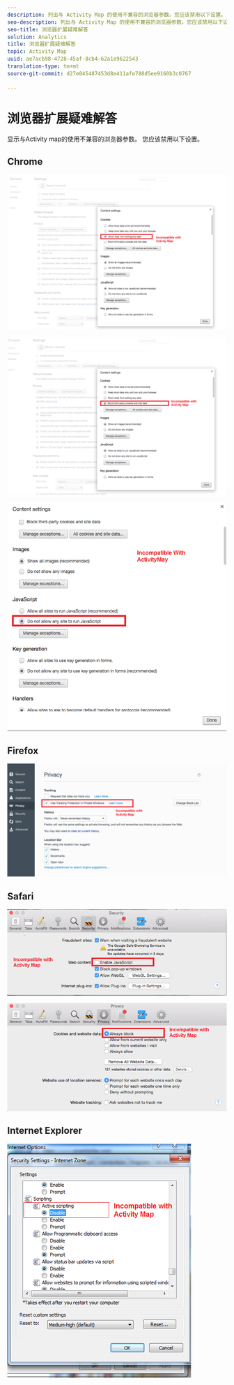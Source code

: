 ```yaml
---
description: 列出与 Activity Map 的使用不兼容的浏览器参数。您应该禁用以下设置。
seo-description: 列出与 Activity Map 的使用不兼容的浏览器参数。您应该禁用以下设置。
seo-title: 浏览器扩展疑难解答
solution: Analytics
title: 浏览器扩展疑难解答
topic: Activity Map
uuid: ae7acb98-4728-45af-8cb4-62a1e9622543
translation-type: tm+mt
source-git-commit: d27e045487453d8e411afe788d5ee9160b3c0767

---
```



# 浏览器扩展疑难解答

显示与Activity map的使用不兼容的浏览器参数。 您应该禁用以下设置。

## Chrome

![](assets/Chrome1.png)

![](assets/Chrome2.png)

![](assets/Chrome3.png)

## Firefox

![](assets/Firefox.png)

## Safari

![](assets/Safari1.png)

![](assets/Safari2.png)

## Internet Explorer

![](assets/IE1.png)

